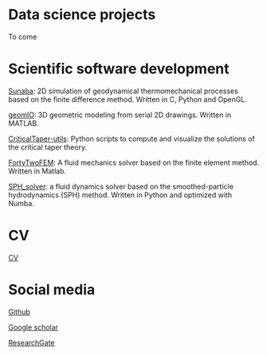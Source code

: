 # Data science projects

To come

# Scientific software development

[Sunaba](https://github.com/abauville/Sunaba): 2D simulation of geodynamical thermomechanical processes based on the finite difference method. Written in C, Python and OpenGL.

[geomIO](https://geomio.bitbucket.io/): 3D geometric modeling from serial 2D drawings. Written in MATLAB.

[CriticalTaper-utils](https://github.com/abauville/CriticalTaper-utils): Python scripts to compute and visualize the solutions of the critical taper theory.

[FortyTwoFEM](https://github.com/abauville/FortyTwoFEM): A fluid mechanics solver based on the finite element method. Written in Matlab.

[SPH_solver](https://github.com/abauville/SPH_python_solver): a fluid dynamics solver based on the smoothed-particle hydrodynamics (SPH) method. Written in Python and optimized with Numba.

# CV

[CV](./Doc/CV.pdf)

# Social media

[Github](https://github.com/abauville/)

[Google scholar](https://scholar.google.com/citations?user=ebIAXVwAAAAJ&hl=en)

[ResearchGate](https://www.researchgate.net/profile/Arthur_Bauville)
